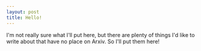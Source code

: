 ```yaml
---
layout: post
title: Hello!
---
```


I'm not really sure what I'll put here, but there are plenty of things I'd like to write about that have no place on Arxiv. So I'll put them here!